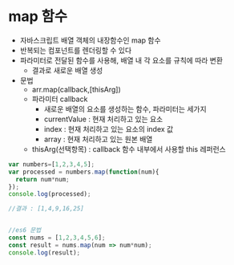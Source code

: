 # map 함수
- 자바스크립트 배열 객체의 내장함수인 map 함수
- 반복되는 컴포넌트를 렌더링할 수 있다
- 파라미터로 전달된 함수를 사용해, 배열 내 각 요소를 규칙에 따라 변환
  - 결과로 새로운 배열 생성
- 문법
  - arr.map(callback,\[thisArg])
  - 파라미터 callback
    - 새로운 배열의 요소를 생성하는 함수, 파라미터는 세가지
    - currentValue : 현재 처리하고 있는 요소
    - index : 현재 처리하고 있는 요소의 index 값
    - array : 현재 처리하고 있는 원본 배열
  - thisArg(선택항목) : callback 함수 내부에서 사용할 this 레퍼런스   

```javascript
var numbers=[1,2,3,4,5];
var processed = numbers.map(function(num){
  return num*num;
});
console.log(processed);

//결과 : [1,4,9,16,25]


//es6 문법
const nums = [1,2,3,4,5,6];
const result = nums.map(num => num*num);
console.log(result);
```
